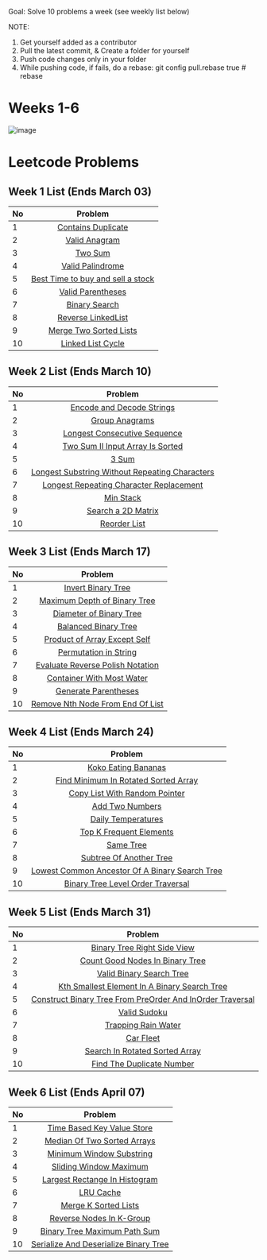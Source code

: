 Goal: Solve 10 problems a week (see weekly list below)

NOTE: 
1) Get yourself added as a contributor
2) Pull the latest commit, & Create a folder for yourself
3) Push code changes only in your folder
4) While pushing code, if fails, do a rebase: git config pull.rebase true   # rebase

# Weeks 1-6
![image](https://github.com/parthplusplus/leetcode/assets/161550530/08b32813-f3cd-4666-9dba-532a125c1a46)

# Leetcode Problems
## Week 1 List (Ends March 03)

| No            | Problem    | 
| ------------- |:-------------:|
| 1 | [Contains Duplicate](https://leetcode.com/problems/contains-duplicate/description/) |
| 2 | [Valid Anagram](https://leetcode.com/problems/valid-anagram/description/) |
| 3 | [Two Sum](https://leetcode.com/problems/two-sum/description/) |
| 4 | [Valid Palindrome](https://leetcode.com/problems/valid-palindrome/description/) |
| 5 | [Best Time to buy and sell a stock](https://leetcode.com/problems/best-time-to-buy-and-sell-stock/description/) |
| 6 | [Valid Parentheses](https://leetcode.com/problems/valid-parentheses/description/) |
| 7 | [Binary Search](https://leetcode.com/problems/binary-search/description/) |
| 8 | [Reverse LinkedList](https://leetcode.com/problems/reverse-linked-list/description/) |
| 9 | [Merge Two Sorted Lists](https://leetcode.com/problems/merge-two-sorted-lists/description/) |
| 10 | [Linked List Cycle](https://leetcode.com/problems/linked-list-cycle/description/) |

## Week 2 List (Ends March 10)

| No            | Problem    | 
| ------------- |:-------------:|
| 1 | [Encode and Decode Strings](https://leetcode.com/problems/encode-and-decode-strings/description/) |
| 2 | [Group Anagrams ](https://leetcode.com/problems/group-anagrams/description/) |
| 3 | [Longest Consecutive Sequence](https://leetcode.com/problems/longest-consecutive-sequence/description/) |
| 4 | [Two Sum II Input Array Is Sorted](https://leetcode.com/problems/two-sum-ii-input-array-is-sorted/description/) |
| 5 | [3 Sum](https://leetcode.com/problems/3sum/description/) |
| 6 | [Longest Substring Without Repeating Characters](https://leetcode.com/problems/longest-substring-without-repeating-characters/description/) |
| 7 | [Longest Repeating Character Replacement](https://leetcode.com/problems/longest-repeating-character-replacement/description/) |
| 8 | [Min Stack](https://leetcode.com/problems/min-stack/description/) |
| 9 | [Search a 2D Matrix](https://leetcode.com/problems/search-a-2d-matrix/description/) |
| 10 | [Reorder List](https://leetcode.com/problems/reorder-list/description/) |

## Week 3 List (Ends March 17)

| No            | Problem    | 
| ------------- |:-------------:|
| 1 | [Invert Binary Tree](https://leetcode.com/problems/invert-binary-tree/description/) |
| 2 | [Maximum Depth of Binary Tree](https://leetcode.com/problems/maximum-depth-of-binary-tree/description/) |
| 3 | [Diameter of Binary Tree ](https://leetcode.com/problems/diameter-of-binary-tree/description/) |
| 4 | [Balanced Binary Tree](https://leetcode.com/problems/balanced-binary-tree/description/) |
| 5 | [Product of Array Except Self](https://leetcode.com/problems/product-of-array-except-self/description/) |
| 6 | [Permutation in String](https://leetcode.com/problems/permutation-in-string/description/) |
| 7 | [Evaluate Reverse Polish Notation](https://leetcode.com/problems/evaluate-reverse-polish-notation/) |
| 8 | [Container With Most Water](https://leetcode.com/problems/container-with-most-water/) |
| 9 | [Generate Parentheses](https://leetcode.com/problems/generate-parentheses/description/) |
| 10 | [Remove Nth Node From End Of List](https://leetcode.com/problems/remove-nth-node-from-end-of-list/description/) |

## Week 4 List (Ends March 24)

| No            | Problem    | 
| ------------- |:-------------:|
| 1 | [Koko Eating Bananas](https://leetcode.com/problems/koko-eating-bananas/description/) |
| 2 | [Find Minimum In Rotated Sorted Array](https://leetcode.com/problems/find-minimum-in-rotated-sorted-array/description/) |
| 3 | [Copy List With Random Pointer](https://leetcode.com/problems/copy-list-with-random-pointer/description/) |
| 4 | [Add Two Numbers](https://leetcode.com/problems/add-two-numbers/description/) |
| 5 | [Daily Temperatures](https://leetcode.com/problems/daily-temperatures/description/) |
| 6 | [Top K Frequent Elements](https://leetcode.com/problems/top-k-frequent-elements/description/) |
| 7 | [Same Tree](https://leetcode.com/problems/same-tree/description/) |
| 8 | [Subtree Of Another Tree](https://leetcode.com/problems/subtree-of-another-tree/description/) |
| 9 | [Lowest Common Ancestor Of A Binary Search Tree](https://leetcode.com/problems/lowest-common-ancestor-of-a-binary-search-tree/description/) |
| 10 | [Binary Tree Level Order Traversal](https://leetcode.com/problems/binary-tree-level-order-traversal/description/) |

## Week 5 List (Ends March 31)

| No            | Problem    | 
| ------------- |:-------------:|
| 1 | [Binary Tree Right Side View](https://leetcode.com/problems/binary-tree-right-side-view/description/) |
| 2 | [Count Good Nodes In Binary Tree](https://leetcode.com/problems/count-good-nodes-in-binary-tree/description/) |
| 3 | [Valid Binary Search Tree ](https://leetcode.com/problems/validate-binary-search-tree/description/) |
| 4 | [Kth Smallest Element In A Binary Search Tree](https://leetcode.com/problems/kth-smallest-element-in-a-bst/description/) |
| 5 | [Construct Binary Tree From PreOrder And InOrder Traversal](https://leetcode.com/problems/construct-binary-tree-from-preorder-and-inorder-traversal/description/) |
| 6 | [Valid Sudoku](https://leetcode.com/problems/valid-sudoku/description/) |
| 7 | [Trapping Rain Water](https://leetcode.com/problems/trapping-rain-water/description/) |
| 8 | [Car Fleet](https://leetcode.com/problems/car-fleet/description/) |
| 9 | [Search In Rotated Sorted Array](https://leetcode.com/problems/search-in-rotated-sorted-array/description/) |
| 10 | [Find The Duplicate Number](https://leetcode.com/problems/find-the-duplicate-number/description/) |

## Week 6 List (Ends April 07)

| No            | Problem    | 
| ------------- |:-------------:|
| 1 | [Time Based Key Value Store](https://leetcode.com/problems/time-based-key-value-store/description/) |
| 2 | [Median Of Two Sorted Arrays](https://leetcode.com/problems/median-of-two-sorted-arrays/description/) |
| 3 | [Minimum Window Substring](https://leetcode.com/problems/minimum-window-substring/description/) |
| 4 | [Sliding Window Maximum](https://leetcode.com/problems/sliding-window-maximum/description/) |
| 5 | [Largest Rectange In Histogram](https://leetcode.com/problems/largest-rectangle-in-histogram/description/) |
| 6 | [LRU Cache](https://leetcode.com/problems/lru-cache/description/) |
| 7 | [Merge K Sorted Lists](https://leetcode.com/problems/merge-k-sorted-lists/description/) |
| 8 | [Reverse Nodes In K-Group](https://leetcode.com/problems/reverse-nodes-in-k-group/description/) |
| 9 | [Binary Tree Maximum Path Sum](https://leetcode.com/problems/binary-tree-maximum-path-sum/description/) |
| 10 | [Serialize And Deserialize Binary Tree](https://leetcode.com/problems/serialize-and-deserialize-binary-tree/description/) |
